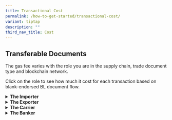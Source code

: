 ```yaml
---
title: Transactional Cost
permalink: /how-to-get-started/transactional-cost/
variant: tiptap
description: ""
third_nav_title: Cost
---
```

<h2><strong>Transferable Documents</strong></h2>
<p>The gas fee varies with the role you are in the supply chain, trade document
type and blockchain network.</p>
<p>Click on the role to see how much it cost for each transaction based on
blank-endorsed BL document flow.</p>
<div data-type="detailGroup" class="isomer-accordion-group isomer-accordion isomer-accordion-white">
<details class="isomer-details">
<summary><strong>The Importer</strong>
</summary>
<div data-type="detailsContent" class="isomer-details-content">
<p></p>
<div class="isomer-image-wrapper">
<img style="width: 100%" height="auto" width="100%" alt="" src="/images/Cost_Exporter.png">
</div>
</div>
</details>
</div>
<div data-type="detailGroup" class="isomer-accordion-group isomer-accordion isomer-accordion-white">
<details class="isomer-details">
<summary><strong>The Exporter</strong>
</summary>
<div data-type="detailsContent" class="isomer-details-content">
<p></p>
</div>
</details>
</div>
<div data-type="detailGroup" class="isomer-accordion-group isomer-accordion isomer-accordion-white">
<details class="isomer-details">
<summary><strong>The Carrier</strong>
</summary>
<div data-type="detailsContent" class="isomer-details-content">
<p></p>
</div>
</details>
</div>
<div data-type="detailGroup" class="isomer-accordion-group isomer-accordion isomer-accordion-white">
<details class="isomer-details">
<summary><strong>The Banker</strong>
</summary>
<div data-type="detailsContent" class="isomer-details-content">
<p></p>
</div>
</details>
</div>
<p></p>
